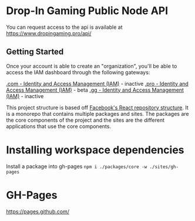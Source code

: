 # Drop-In Gaming Public Node API
You can request access to the api is available at https://www.dropingaming.pro/api/

## Getting Started
Once your account is able to create an "organization", you'll be able to access the IAM dashboard through the following gateways:

[.com - Identity and Access Management (IAM)](https://www.dropingaming.com/iam/) - inactive
[.pro - Identity and Access Management (IAM)](https://www.dropingaming.pro/iam/) - beta
[.gg  - Identity and Access Management (IAM)](https://www.dropingaming.gg/iam/)  - inactive

This project structure is based off [Facebook's React repository structure](https://github.com/facebook/react). It is a monorepo that contains multiple packages and sites. 
The packages are the core components of the project and the sites are the different applications that use the core components.

# Installing workspace dependencies
Install a package into gh-pages `npm i ./packages/core -w ./sites/gh-pages`

# GH-Pages
https://pages.github.com/


